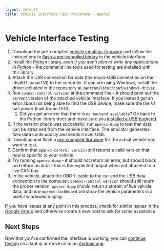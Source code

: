 ```yaml
---
layout: default
title: Vehicle Interface Test Procedure - OpenXC
---
```


<div class="page-header">
    <h1>Vehicle Interface Testing</h1>
</div>

1. Download the pre-compiled [vehicle emulator
   firmware](http://openxcplatform.com.s3.amazonaws.com/openxc-canemulator-firmware.zip)
   and follow the instructions to [flash a pre-compiled
   binary](http://vi-firmware.openxcplatform.com/en/latest/installation/binary.html) to
   the vehicle interface.
1. Install the [Python
   library](http://python.openxcplatform.com/installation), *even if you
   don't plan to write any applications in Python* - the command line tools used
   for testing are installed with this library.
1. Attach the USB connection for data (the micro-USB connection on the
   chipKIT-based VI) to the computer. If you are using Windows, install the
   driver included in the repository at `cantranslator/conf/windows-driver`.
1. Run `openxc-control version` at the command line - it should print out the
   current version of the attached vehicle interface. If you instead get an
   error about not being able to find the USB device, make sure the the VI has
   power (look for an LED).
   1. Did you get an error that there is `no backend available`? Go back to the
      Python library docs and make sure you [installed a USB
      backend](http://python.openxcplatform.com/#usb).
1. If the version check was successful, run `openxc-dump` to test that data can
   be streamed from the vehicle interface. The emulator generates fake data
   continuously and sends it over USB.
1. Download and flash a [pre-compiled
   firmware](http://vi-firmware.openxcplatform.com/en/latest/installation/binary.html)
   for the actual vehicle you want to test.
1. Confirm that `openxc-control version` still returns a valid version that now
   is specific to your vehicle.
1. Try running `openxc-dump` - it should not return an error, but should block
   and return no data - this is the expected output when not attached to a live
   CAN bus.
1. In the vehicle, attach the OBD-II cable to the car and the USB data
   connection to the computer. `openxc-control version` should still return the
   proper version, `openxc-dump` should return a stream of live vehicle data,
   and now `openxc-dashboard` will show the vehicle parameters in a useful
   windowed display.

If you have issues at any point in this process, check for similar issues in the
[Google Group](http://groups.google.com/group/openxc) and otherwise create a new
post to ask for some assistance.

<div class="page-header">
<h2>Next Steps</h2>
</div>

Now that you've confirmed the interface is working, you can [continue
testing][testing] on a laptop or move on to an [Android app][].

[testing]: /vehicle-interface/testing.html
[Android app]: /getting-started/library-installation.html
